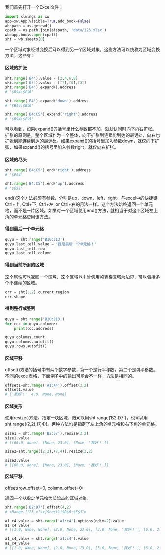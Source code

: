 我们首先打开一个Excel文件：

```python
import xlwings as xw
app=xw.App(visible=True,add_book=False)
abspath = os.getcwd()
cpath = os.path.join(abspath, 'data/123.xlsx')
wb=app.books.open(cpath)
sht = wb.sheets[0]
```


一个区域对象经过变换后可以得到另一个区域对象，这些方法可以统称为区域变换方法。这些有：

#### 区域的扩张
```python
sht.range('B4').value = [2,4,6,8]
sht.range('B4').value = [[7],[5],[3]]
sht.range('B4').expand().address
# '$B$4:$E$6'

sht.range('B4').expand('down').address
# '$B$4:$B$6'

sht.range('B4:C5').expand('right').address
# '$B$4:$E$5'
```

可以看到，如果expand()的括号里什么参数都不加，就默认同时向下向右扩张。扩张的原则是，整个区域作为一个整体，向下扩张到连续能到达的最远处，向右也扩张到能连续到达的最远处。如果expand()的括号里加入参数down，就仅向下扩张，如果expand()的括号里加入参数right，就仅向右扩张。

#### 区域的尽头
```python
sht.range('B4:C5').end('right').address
# '$E$4'

sht.range('B4:C5').end('up').address
# '$B$1'
```

end()这个方法必须有参数，分别是up，down，left，right。与excel中的快捷键Ctrl+上, Ctrl+下, Ctrl+左, or Ctrl+右的用法一样。这个方法始终返回一个单元格，而不是一片区域。如果对一个区域使用end()方法，就相当于对这个区域左上角的单元格使用该方法。


#### 得到最后一个单元格
```python
quyu = sht.range('B10:D13')
quyu.last_cell.value = "我是最后一个单元格！"
quyu.last_cell.row
quyu.last_cell.column
```

#### 得到当前所用的区域
这个属性可以返回一个区域，这个区域以未曾使用的表格区域为边界，可以包括多个不连续的区域。
```python
crr = sht[1,2].current_region
crr.shape
```

#### 得到整行或整列
```python
quyu = sht.range('B10:D13')
for ccc in quyu.columns:
    print(ccc.address)

quyu.columns.count
quyu.columns.autofit()
quyu.rows.autofit()
```

#### 区域平移
offset()方法的括号中有两个数字参数，第一个是行平移数，第二个是列平移数。不同的excel表格，下面例子中的输出可能会不一样，方法是相同的。
```python
offset1=sht.range('A1:A4').offset(3,2)
offset1.value
# ['我好！', 4.0, None, None]
```

#### 区域变形
使用resize()方法。指定一块区域，既可以用sht.range('B2:D7')，也可以用sht.range((2,2),(7,4))。两种方法均是指定了左上角的单元格和右下角的单元格。
```python
size1 = sht.range('B2:D7').resize(3,2)
size1.value
# [[66.0, None], [None, 23.0], [None, '我好！']]

size2=sht.range((2,2),(7,4)).resize(3,2)

size2.value
# [[66.0, None], [None, 23.0], [None, '我好！']]
```

#### 区域平移
offset(row_offset=0, column_offset=0)

返回一个从指定单元格为起始点的区域对象。

```python
sht.range('B2:D7').offset(4,2)
# <Range [123.xlsx]Sheet1!$D$6:$F$11>

a1_c4_value = sht.range('a1:c4').options(ndim=2).value
a1_c4_value
# [[1.0, None, None], [2.0, None, 23.0], [3.0, None, '我好！'], [6.0, 2.0, 4.0]]

a1_c4_value = sht.range('a1:c4').value
a1_c4_value
# [[1.0, None, None], [2.0, None, 23.0], [3.0, None, '我好！'], [6.0, 2.0, 4.0]]
```







```